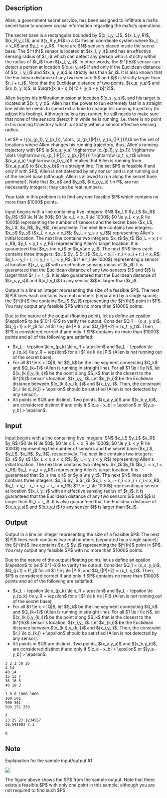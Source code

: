 ## Description

<div><p>Allen, a government secret service, has been assigned to infiltrate a mafia secret base to uncover crucial information regarding the mafia's operations.</p><p>The secret base is a rectangular bounded by $(x_L,y_L)$, $(x_L,y_R)$, $(x_R,y_L)$, and $(x_R,y_R)$ in a Cartesian coordinate system where $x_L &lt; x_R$ and $y_L &lt; y_R$. There are $N$ sensors placed inside the secret base. The $i^{th}$ sensor is located at $(x_i, y_i)$ and has an effective sensing radius of $r_i$ which can detect any person who is <span class="tex-font-style-bf">strictly</span> within the radius of $r_i$ from $(x_i, y_i)$. In other words, the $i^{th}$ sensor can detect a person at location $(x_a, y_a)$ if and only if the Euclidean distance of $(x_i, y_i)$ and $(x_a, y_a)$ is strictly less than $r_i$. It is also known that the Euclidean distance of any two sensors $i$ and $j$ is strictly larger than $r_i + r_j$. Note that the Euclidean distance of two points, $(x_a, y_a)$ and $(x_b, y_b)$, is $\sqrt{|x_a - x_b|^2 + |y_a - y_b|^2}$.</p><p>Allen begins his infiltration mission at location $(x_s, y_s)$, and his target is located at $(x_t, y_t)$. Allen has the power to run extremely fast in a straight line while he needs to spend extra time to change his running trajectory (to adjust his footing). Although he is a fast runner, he still needs to make sure that none of the sensors detect him while he is running, i.e. there is no point in his running trajectory which is strictly within a sensor effective sensing radius.</p><p>Let $P = \{(x_{p_1}, y_{p_1}), \dots, (x_{p_{|P|}}, y_{p_{|P|}})\}$ be the set of locations where Allen changes his running trajectory, thus, Allen's running trajectory with $P$ is $(x_s, y_s) \rightarrow (x_{p_1}, y_{p_1}) \rightarrow \dots \rightarrow (x_{p_{|P|}}, y_{p_{|P|}}) \rightarrow (x_t, y_t)$ where $(x_a,y_a) \rightarrow (x_b,y_b)$ implies that Allen is running from $(x_a,y_a)$ to $(x_b,y_b)$ in a straight line. The set $P$ is feasible if and only if with $P$, Allen is not detected by any sensor and is not running out of the secret base (although, Allen is allowed to run along the secret base perimeter). Note that $x_p$ and $y_p$, $(x_p,y_p) \in P$, are not necessarily integers; they can be <span class="tex-font-style-bf">real numbers</span>.</p><p>Your task in this problem is to find any one feasible $P$ which contains no more than $1000$ points.</p></div><div class="input-specification"><p>Input begins with a line containing five integers: $N$ $x_L$ $y_L$ $x_R$ $y_R$ ($0 \le N \le 50$; $0 \le x_L &lt; x_R \le 1000$; $0 \le y_L &lt; y_R \le 1000$) representing the number of sensors and the secret base ($x_L$, $y_L$, $x_R$, $y_R$), respectively. The next line contains two integers: $x_s$ $y_s$ ($x_L &lt; x_s &lt; x_R$; $y_L &lt; y_s &lt; y_R$) representing Allen's initial location. The next line contains two integers: $x_t$ $y_t$ ($x_L &lt; x_t &lt; x_R$; $y_L &lt; y_t &lt; y_R$) representing Allen's target location. It is guaranteed that $x_s \ne x_t$ or $y_s \ne y_t$. The next $N$ lines each contains three integers: $x_i$ $y_i$ $r_i$ ($x_L &lt; x_i - r_i &lt; x_i + r_i &lt; x_R$; $y_L &lt; y_i - r_i &lt; y_i + r_i &lt; y_R$; $1 \le r_i \le 1000$) representing a sensor at location $(x_i, y_i)$ with an effective sensing radius of $r_i$. It is guaranteed that the Euclidean distance of any two sensors $i$ and $j$ is larger than $r_i + r_j$. It is also guaranteed that the Euclidean distance of $(x_s,y_s)$ and $(x_t,y_t)$ to any sensor $i$ is larger than $r_i$.</p></div><div class="output-specification"><p>Output in a line an integer representing the size of a feasible $P$. The next $|P|$ lines each contains two real numbers (separated by a single space); the $j^{th}$ line contains $x_j$ $y_j$ representing the $j^{th}$ point in $P$. You may output any feasible $P$ with no more than $1000$ points.</p><p>Due to the nature of the output (floating point), let us define an epsilon $\epsilon$ to be $10^{-6}$ to verify the output. Consider $Q_1 = (x_s, y_s)$, $Q_{j+1} = P_j$ for all $1 \le j \le |P|$, and $Q_{|P|+2} = (x_t, y_t)$. Then, $P$ is considered correct if and only if $P$ contains no more than $1000$ points and all of the following are satisfied: </p><ul> <li> $x_L - \epsilon \le x_{p_k} \le x_R + \epsilon$ and $y_L - \epsilon \le y_{p_k} \le y_R + \epsilon$ for all $1 \le k \le |P|$ (Allen is not running out of the secret base). </li><li> For all $1 \le k &lt; |Q|$, let $S_k$ be the line segment connecting $Q_k$ and $Q_{k+1}$ (Allen is running in straight line). For all $1 \le i \le N$, let $(x_{k,i},y_{k,i})$ be the point along $S_k$ that is the closest to the $i^{th}$ sensor's location, $(x_i,y_i)$. Let $d_{k,i}$ be the Euclidean distance between $(x_{k,i},y_{k,i})$ and $(x_i,y_i)$. Then, the constraint $r_i \le d_{k,i} + \epsilon$ should be satisfied (Allen is not detected by any sensor). </li><li> All points in $Q$ are distinct. Two points, $(x_a,y_a)$ and $(x_b,y_b)$, are considered distinct if and only if $|x_a - x_b| &gt; \epsilon$ or $|y_a - y_b| &gt; \epsilon$. </li></ul></div>

## Input

<p>Input begins with a line containing five integers: $N$ $x_L$ $y_L$ $x_R$ $y_R$ ($0 \le N \le 50$; $0 \le x_L &lt; x_R \le 1000$; $0 \le y_L &lt; y_R \le 1000$) representing the number of sensors and the secret base ($x_L$, $y_L$, $x_R$, $y_R$), respectively. The next line contains two integers: $x_s$ $y_s$ ($x_L &lt; x_s &lt; x_R$; $y_L &lt; y_s &lt; y_R$) representing Allen's initial location. The next line contains two integers: $x_t$ $y_t$ ($x_L &lt; x_t &lt; x_R$; $y_L &lt; y_t &lt; y_R$) representing Allen's target location. It is guaranteed that $x_s \ne x_t$ or $y_s \ne y_t$. The next $N$ lines each contains three integers: $x_i$ $y_i$ $r_i$ ($x_L &lt; x_i - r_i &lt; x_i + r_i &lt; x_R$; $y_L &lt; y_i - r_i &lt; y_i + r_i &lt; y_R$; $1 \le r_i \le 1000$) representing a sensor at location $(x_i, y_i)$ with an effective sensing radius of $r_i$. It is guaranteed that the Euclidean distance of any two sensors $i$ and $j$ is larger than $r_i + r_j$. It is also guaranteed that the Euclidean distance of $(x_s,y_s)$ and $(x_t,y_t)$ to any sensor $i$ is larger than $r_i$.</p>

## Output

<p>Output in a line an integer representing the size of a feasible $P$. The next $|P|$ lines each contains two real numbers (separated by a single space); the $j^{th}$ line contains $x_j$ $y_j$ representing the $j^{th}$ point in $P$. You may output any feasible $P$ with no more than $1000$ points.</p><p>Due to the nature of the output (floating point), let us define an epsilon $\epsilon$ to be $10^{-6}$ to verify the output. Consider $Q_1 = (x_s, y_s)$, $Q_{j+1} = P_j$ for all $1 \le j \le |P|$, and $Q_{|P|+2} = (x_t, y_t)$. Then, $P$ is considered correct if and only if $P$ contains no more than $1000$ points and all of the following are satisfied: </p><ul> <li> $x_L - \epsilon \le x_{p_k} \le x_R + \epsilon$ and $y_L - \epsilon \le y_{p_k} \le y_R + \epsilon$ for all $1 \le k \le |P|$ (Allen is not running out of the secret base). </li><li> For all $1 \le k &lt; |Q|$, let $S_k$ be the line segment connecting $Q_k$ and $Q_{k+1}$ (Allen is running in straight line). For all $1 \le i \le N$, let $(x_{k,i},y_{k,i})$ be the point along $S_k$ that is the closest to the $i^{th}$ sensor's location, $(x_i,y_i)$. Let $d_{k,i}$ be the Euclidean distance between $(x_{k,i},y_{k,i})$ and $(x_i,y_i)$. Then, the constraint $r_i \le d_{k,i} + \epsilon$ should be satisfied (Allen is not detected by any sensor). </li><li> All points in $Q$ are distinct. Two points, $(x_a,y_a)$ and $(x_b,y_b)$, are considered distinct if and only if $|x_a - x_b| &gt; \epsilon$ or $|y_a - y_b| &gt; \epsilon$. </li></ul>





```input1
3 2 2 50 26
4 14
48 14
15 13 7
36 16 6
46 18 3
```




```input2
1 0 0 1000 1000
100 501
900 501
500 251 250
```




```output1
2
13.25 23.1234567
36.591003 7.1
```




```output2
0
```



## Note

<p><span class="tex-font-style-it">Explanation for the sample input/output #1</span></p><p><img class="tex-graphics" src="file://hwEuYJbM.png" style="max-width: 100.0%;max-height: 100.0%;"></p><p>The figure above shows the $P$ from the sample output. Note that there exists a feasible $P$ with only one point in this sample, although you are not required to find such $P$.</p>
